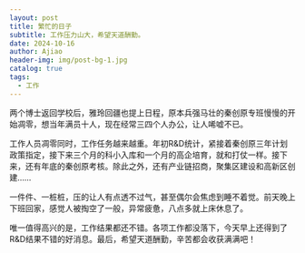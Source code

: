 ```yaml
---
layout: post
title: 繁忙的日子
subtitle: 工作压力山大，希望天道酬勤。
date: 2024-10-16
author: Ajiao
header-img: img/post-bg-1.jpg
catalog: true
tags:
  - 工作
---
```


两个博士返回学校后，雅玲回疆也提上日程，原本兵强马壮的秦创原专班慢慢的开始凋零，想当年满员十人，现在经常三四个人办公，让人唏嘘不已。

工作人员凋零同时，工作任务越来越重。年初R&D统计，紧接着秦创原三年计划政策指定，接下来三个月的科小入库和一个月的高企培育，就和打仗一样。接下来，还有年底的秦创原考核。除此之外，还有产业链招商，聚集区建设和高新区创建……

一件件、一桩桩，压的让人有点透不过气，甚至偶尔会焦虑到睡不着觉。前天晚上下班回家，感觉人被掏空了一般，异常疲惫，八点多就上床休息了。

唯一值得高兴的是，工作结果都还不错。各项工作都没落下，今天早上还得到了R&D结果不错的好消息。最后，希望天道酬勤，辛苦都会收获满满吧！